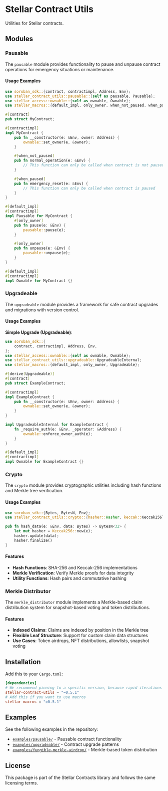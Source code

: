 # Stellar Contract Utils

Utilities for Stellar contracts.

## Modules

### Pausable

The `pausable` module provides functionality to pause and unpause contract operations for emergency situations or maintenance.

#### Usage Examples

```rust
use soroban_sdk::{contract, contractimpl, Address, Env};
use stellar_contract_utils::pausable::{self as pausable, Pausable};
use stellar_access::ownable::{self as ownable, Ownable};
use stellar_macros::{default_impl, only_owner, when_not_paused, when_paused};

#[contract]
pub struct MyContract;

#[contractimpl]
impl MyContract {
    pub fn __constructor(e: &Env, owner: Address) {
        ownable::set_owner(e, &owner);
    }

    #[when_not_paused]
    pub fn normal_operation(e: &Env) {
        // This function can only be called when contract is not paused
    }

    #[when_paused]
    pub fn emergency_reset(e: &Env) {
        // This function can only be called when contract is paused
    }
}

#[default_impl]
#[contractimpl]
impl Pausable for MyContract {
    #[only_owner]
    pub fn pause(e: &Env) {
        pausable::pause(e);
    }

    #[only_owner]
    pub fn unpause(e: &Env) {
        pausable::unpause(e);
    }
}

#[default_impl]
#[contractimpl]
impl Ownable for MyContract {}
```

### Upgradeable

The `upgradeable` module provides a framework for safe contract upgrades and migrations with version control.

#### Usage Examples

**Simple Upgrade (Upgradeable)**:

```rust
use soroban_sdk::{
    contract, contractimpl, Address, Env,
};
use stellar_access::ownable::{self as ownable, Ownable};
use stellar_contract_utils::upgradeable::UpgradeableInternal;
use stellar_macros::{default_impl, only_owner, Upgradeable};

#[derive(Upgradeable)]
#[contract]
pub struct ExampleContract;

#[contractimpl]
impl ExampleContract {
    pub fn __constructor(e: &Env, owner: Address) {
        ownable::set_owner(e, &owner);
    }
}

impl UpgradeableInternal for ExampleContract {
    fn _require_auth(e: &Env, _operator: &Address) {
        ownable::enforce_owner_auth(e);
    }
}

#[default_impl]
#[contractimpl]
impl Ownable for ExampleContract {}
```

### Crypto

The `crypto` module provides cryptographic utilities including hash functions and Merkle tree verification.

#### Usage Examples

```rust
use soroban_sdk::{Bytes, BytesN, Env};
use stellar_contract_utils::crypto::{hasher::Hasher, keccak::Keccak256};

pub fn hash_data(e: &Env, data: Bytes) -> BytesN<32> {
    let mut hasher = Keccak256::new(e);
    hasher.update(data);
    hasher.finalize()
}
```

#### Features

- **Hash Functions**: SHA-256 and Keccak-256 implementations
- **Merkle Verification**: Verify Merkle proofs for data integrity
- **Utility Functions**: Hash pairs and commutative hashing

### Merkle Distributor

The `merkle_distributor` module implements a Merkle-based claim distribution system for snapshot-based voting and token distributions.

#### Features

- **Indexed Claims**: Claims are indexed by position in the Merkle tree
- **Flexible Leaf Structure**: Support for custom claim data structures
- **Use Cases**: Token airdrops, NFT distributions, allowlists, snapshot voting

## Installation

Add this to your `Cargo.toml`:

```toml
[dependencies]
# We recommend pinning to a specific version, because rapid iterations are expected as the library is in an active development phase.
stellar-contract-utils = "=0.5.1"
# Add this if you want to use macros
stellar-macros = "=0.5.1"
```

## Examples

See the following examples in the repository:
- [`examples/pausable/`](https://github.com/OpenZeppelin/stellar-contracts/tree/main/examples/pausable) - Pausable contract functionality
- [`examples/upgradeable/`](https://github.com/OpenZeppelin/stellar-contracts/tree/main/examples/upgradeable) - Contract upgrade patterns
- [`examples/fungible-merkle-airdrop/`](https://github.com/OpenZeppelin/stellar-contracts/tree/main/examples/fungible-merkle-airdrop) - Merkle-based token distribution

## License

This package is part of the Stellar Contracts library and follows the same licensing terms.
